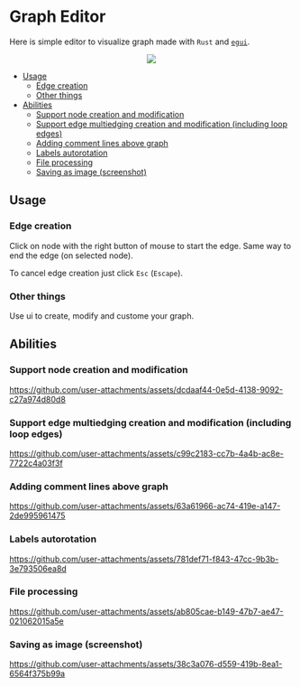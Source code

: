 # Graph Editor

Here is simple editor to visualize graph made with `Rust` and [`egui`](https://github.com/emilk/egui).


<p align="center">
    <img src="https://github.com/user-attachments/assets/f9b5d0c2-1c6a-4fa5-9461-42db6dd0a470">
</p>

- [Usage](#usage)
  - [Edge creation](#edge-creation)
  - [Other things](#other-things)
- [Abilities](#abilities)
  - [Support node creation and modification](#support-node-creation-and-modification)
  - [Support edge multiedging creation and modification (including loop edges)](#support-edge-multiedging-creation-and-modification-including-loop-edges)
  - [Adding comment lines above graph](#adding-comment-lines-above-graph)
  - [Labels autorotation](#labels-autorotation)
  - [File processing](#file-processing)
  - [Saving as image (screenshot)](#saving-as-image-screenshot)

## Usage

### Edge creation

Click on node with the right button of mouse to start the edge. Same way to end the edge (on selected node). 

To cancel edge creation just click `Esc` (`Escape`).

### Other things

Use ui to create, modify and custome your graph.

## Abilities

### Support node creation and modification

https://github.com/user-attachments/assets/dcdaaf44-0e5d-4138-9092-c27a974d80d8

### Support edge multiedging creation and modification (including loop edges)

https://github.com/user-attachments/assets/c99c2183-cc7b-4a4b-ac8e-7722c4a03f3f

### Adding comment lines above graph

https://github.com/user-attachments/assets/63a61966-ac74-419e-a147-2de995961475

### Labels autorotation

https://github.com/user-attachments/assets/781def71-f843-47cc-9b3b-3e793506ea8d

### File processing

https://github.com/user-attachments/assets/ab805cae-b149-47b7-ae47-021062015a5e

### Saving as image (screenshot)

https://github.com/user-attachments/assets/38c3a076-d559-419b-8ea1-6564f375b99a

